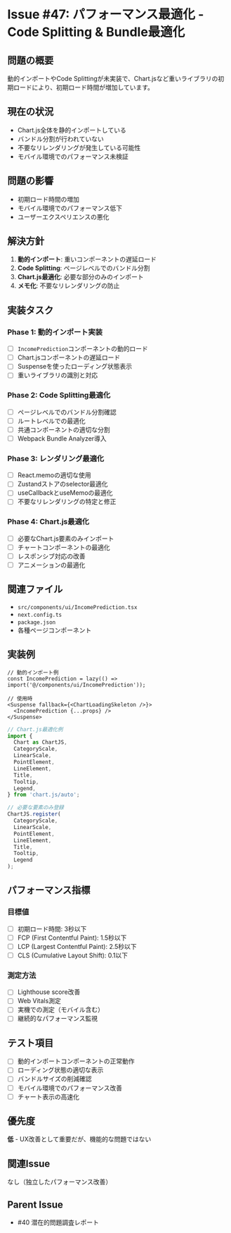 # Issue #47: パフォーマンス最適化 - Code Splitting & Bundle最適化

## 問題の概要
動的インポートやCode Splittingが未実装で、Chart.jsなど重いライブラリの初期ロードにより、初期ロード時間が増加しています。

## 現在の状況
- Chart.js全体を静的インポートしている
- バンドル分割が行われていない
- 不要なリレンダリングが発生している可能性
- モバイル環境でのパフォーマンス未検証

## 問題の影響
- 初期ロード時間の増加
- モバイル環境でのパフォーマンス低下
- ユーザーエクスペリエンスの悪化

## 解決方針
1. **動的インポート**: 重いコンポーネントの遅延ロード
2. **Code Splitting**: ページレベルでのバンドル分割
3. **Chart.js最適化**: 必要な部分のみのインポート
4. **メモ化**: 不要なリレンダリングの防止

## 実装タスク
### Phase 1: 動的インポート実装
- [ ] `IncomePrediction`コンポーネントの動的ロード
- [ ] Chart.jsコンポーネントの遅延ロード
- [ ] Suspenseを使ったローディング状態表示
- [ ] 重いライブラリの識別と対応

### Phase 2: Code Splitting最適化
- [ ] ページレベルでのバンドル分割確認
- [ ] ルートレベルでの最適化
- [ ] 共通コンポーネントの適切な分割
- [ ] Webpack Bundle Analyzer導入

### Phase 3: レンダリング最適化
- [ ] React.memoの適切な使用
- [ ] Zustandストアのselector最適化
- [ ] useCallbackとuseMemoの最適化
- [ ] 不要なリレンダリングの特定と修正

### Phase 4: Chart.js最適化
- [ ] 必要なChart.js要素のみインポート
- [ ] チャートコンポーネントの最適化
- [ ] レスポンシブ対応の改善
- [ ] アニメーションの最適化

## 関連ファイル
- `src/components/ui/IncomePrediction.tsx`
- `next.config.ts`
- `package.json`
- 各種ページコンポーネント

## 実装例
```tsx
// 動的インポート例
const IncomePrediction = lazy(() => import('@/components/ui/IncomePrediction'));

// 使用時
<Suspense fallback={<ChartLoadingSkeleton />}>
  <IncomePrediction {...props} />
</Suspense>
```

```typescript
// Chart.js最適化例
import {
  Chart as ChartJS,
  CategoryScale,
  LinearScale,
  PointElement,
  LineElement,
  Title,
  Tooltip,
  Legend,
} from 'chart.js/auto';

// 必要な要素のみ登録
ChartJS.register(
  CategoryScale,
  LinearScale,
  PointElement,
  LineElement,
  Title,
  Tooltip,
  Legend
);
```

## パフォーマンス指標
### 目標値
- [ ] 初期ロード時間: 3秒以下
- [ ] FCP (First Contentful Paint): 1.5秒以下  
- [ ] LCP (Largest Contentful Paint): 2.5秒以下
- [ ] CLS (Cumulative Layout Shift): 0.1以下

### 測定方法
- [ ] Lighthouse score改善
- [ ] Web Vitals測定
- [ ] 実機での測定（モバイル含む）
- [ ] 継続的なパフォーマンス監視

## テスト項目
- [ ] 動的インポートコンポーネントの正常動作
- [ ] ローディング状態の適切な表示
- [ ] バンドルサイズの削減確認
- [ ] モバイル環境でのパフォーマンス改善
- [ ] チャート表示の高速化

## 優先度
**低** - UX改善として重要だが、機能的な問題ではない

## 関連Issue
なし（独立したパフォーマンス改善）

## Parent Issue
- #40 潜在的問題調査レポート
